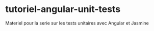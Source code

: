 # tutoriel-angular-unit-tests
Materiel pour la serie sur les tests unitaires avec Angular et Jasmine
